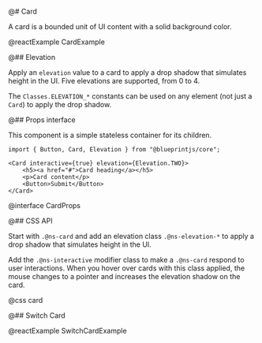 @# Card

A card is a bounded unit of UI content with a solid background color.

@reactExample CardExample

@## Elevation

Apply an `elevation` value to a card to apply a drop shadow that simulates
height in the UI. Five elevations are supported, from 0 to 4.

The `Classes.ELEVATION_*` constants can be used on any element (not just a
`Card`) to apply the drop shadow.

@## Props interface

This component is a simple stateless container for its children.

```tsx
import { Button, Card, Elevation } from "@blueprintjs/core";

<Card interactive={true} elevation={Elevation.TWO}>
    <h5><a href="#">Card heading</a></h5>
    <p>Card content</p>
    <Button>Submit</Button>
</Card>
```

@interface CardProps

@## CSS API

Start with `.@ns-card` and add an elevation class `.@ns-elevation-*` to apply a
drop shadow that simulates height in the UI.

Add the `.@ns-interactive` modifier class to make a `.@ns-card` respond to user
interactions. When you hover over cards with this class applied, the mouse
changes to a pointer and increases the elevation shadow on the card.

@css card

@## Switch Card

@reactExample SwitchCardExample
